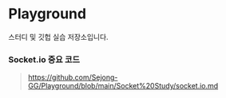 # Playground
스터디 및 깃헙 실습 저장소입니다.

### Socket.io 중요 코드
> https://github.com/Sejong-GG/Playground/blob/main/Socket%20Study/socket.io.md
